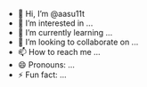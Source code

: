 - 👋 Hi, I’m @aasu11t
- 👀 I’m interested in ...
- 🌱 I’m currently learning ...
- 💞️ I’m looking to collaborate on ...
- 📫 How to reach me ...
- 😄 Pronouns: ...
- ⚡ Fun fact: ...

<!---
aasu11t/aasu11t is a ✨ special ✨ repository because its `README.md` (this file) appears on your GitHub profile.
You can click the Preview link to take a look at your changes.
--->

